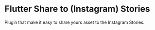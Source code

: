 # Flutter Share to (Instagram) Stories

Plugin that make it easy to share yours asset to the Instagram Stories.